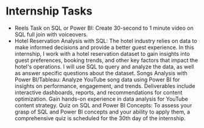 # Internship Tasks
- Reels Task on SQL or Power BI: Create 30-second to 1 minute video on SQL full join with voiceovers.
- Hotel Reservation Analysis with SQL: The hotel industry relies on data to make informed decisions and provide a better guest experience. In 
this internship, I work with a hotel reservation dataset to gain insights into guest preferences, 
booking trends, and other key factors that impact the hotel's operations. I will use SQL to query and 
analyze the data, as well as answer specific questions about the dataset.
Songs Analysis with Power BI/Tableau: Analyze YouTube song data using Power BI for insights on performance, engagement, and trends.
Deliverables include interactive dashboards, reports, and recommendations for content optimization.
Gain hands-on experience in data analysis for YouTube content strategy.
Quiz on SQL and Power BI Concepts: To assess your grasp of SQL and Power BI concepts and your ability to apply them, a comprehensive 
quiz is scheduled for the 30th day of the internship.
